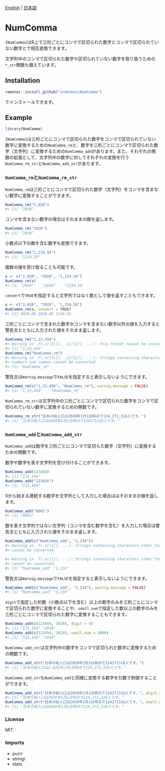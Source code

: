 
<!-- README_JP.md is generated from README.Rmd. Please edit that file -->

[English](README.md) | [日本語](README_JP.md)

# NumComma

<!-- badges: start -->

<!-- badges: end -->

`{NumComma}`はR上で三桁ごとにコンマで区切られた数字とコンマで区切られていない数字とで相互変換できます。

文字列中のコンマで区切られた数字や区切られていない数字を取り扱うための`*_str`関数も備えています。

## Installation

``` r
remotes::install_github("indenkun/NumComma")
```

でインストールできます。

## Example

``` r
library(NumComma)
```

`{NumComma}`は三桁ごとにコンマで区切られた数字をコンマで区切られていない数字に変換するための`NumComma_rm`と、数字を三桁ごとにコンマで区切られた数字（文字列）に変換するための`NumComma_add`があります。また、それぞれの関数の拡張として、文字列中の数字に対してそれぞれの変換を行う`NumComma_rm_str`と`NumComma_add_str`があります。

### `NumComma_rm`と`NumComma_rm_str`

`NumComma_rm`は三桁ごとにコンマで区切られた数字（文字列）をコンマを含まない数字に変換することができます。

``` r
NumComma_rm("2,020")
#> [1] "2020"
```

コンマを含まない数字の場合はそのままの数を返します。

``` r
NumComma_rm("2020")
#> [1] "2020"
```

小数点以下の数を含む数字も変換できます。

``` r
NumComma_rm("1,234.56")
#> [1] "1234.56"
```

複数の値を受け取ることも可能です。

``` r
x <- c("2,020", "2020", "1,234.56")
NumComma_rm(x)
#> [1] "2020"    "2020"    "1234.56"
```

`convert`で`TRUE`を指定すると文字列ではなく数として値を返すこともできます。

``` r
x <- c("2,020", "2020", "1,234.56")
NumComma_rm(x, convert = TRUE)
#> [1] 2020.00 2020.00 1234.56
```

三桁ごとにコンマで含まれた数字かコンマを含まない数字以外の値を入力すると警告文とともに入力された値をそのまま返します。

``` r
NumComma_rm("1,23,456")
#> Warning in .f(.x[[1L]], .y[[1L]], ...): this format cannot be converted.
#> [1] "1,23,456"
NumComma_rm("NumComma_rm")
#> Warning in .f(.x[[1L]], .y[[1L]], ...): Strings containing characters other than
#> numbers and commas cannot be converted.
#> [1] "NumComma_rm"
```

警告文は`Warnig.message`で`FALSE`を指定すると表示しないようにできます。

``` r
NumComma_rm(c("1,23,456", "NumComma_rm"), warnig.message = FALSE)
#> [1] "1,23,456"    "NumComma_rm"
```

`NumComma_rm_str`は文字列中の三桁ごとにコンマで区切られた数字をコンマで区切られていない数字に変換するための関数です。

``` r
NumComma_rm_str("日本の総人口は2020年1月1日時点で124,271,318人です。")
#> [1] "日本の総人口は2020年1月1日時点で124271318人です。"
```

### `NumComma_add`と`NumComma_add_str`

`NumComma_add`は数字を三桁ごとにコンマで区切らた数字（文字列）に変換するための関数です。

数字や数字を表す文字列を受け付けることができます。

``` r
NumComma_add(123456)
#> [1] "123,456"
NumComma_add("123456")
#> [1] "123,456"
```

0から始まる連続する数字を文字列として入力した場合ははそのままの値を返します。

``` r
NumComma_add("0001")
#> [1] "0001"
```

数を表す文字列ではない文字列（コンマを含む数字を含む）を入力した場合は警告文とともに入力された値をそのまま返します。

``` r
NumComma_add(c("NumComma_add", "1,234"))
#> Warning in .f(.x[[i]], ...): Strings containing characters other than numbers
#> cannot be converted.

#> Warning in .f(.x[[i]], ...): Strings containing characters other than numbers
#> cannot be converted.
#> [1] "NumComma_add" "1,234"
```

警告文は`Warnig.message`で`FALSE`を指定すると表示しないようにできます。

``` r
NumComma_add(c("NumComma_add", "1,234"), warnig.message = FALSE)
#> [1] "NumComma_add" "1,234"
```

`digit`で指定した桁数（小数点以下を含む）以上の数字のみを三桁ごとにコンマで区切られた数字に変換することや、`small.num`で指定した数以上の数字のみを三桁ごとにコンマで区切られた数字に変換することもできます。

``` r
NumComma_add(c(123456, 2020), digit = 4)
#> [1] "123,456" "2020"
NumComma_add(c(123456, 2020), small.num = 3000)
#> [1] "123,456" "2020"
```

`NumComma_add_str`は文字列中の数字をコンマで区切られた数字に変換するための関数です。

``` r
NumComma_add_str("日本の総人口は2020年1月1日時点で124271318人です。")
#> [1] "日本の総人口は2,020年1月1日時点で124,271,318人です。"
```

`NumComma_add_str`も`NumComma_add`と同様に変換する数字を引数で制御することができます。

``` r
NumComma_add_str("日本の総人口は2020年1月1日時点で124271318人です。", digit = 4)
#> [1] "日本の総人口は2020年1月1日時点で124,271,318人です。"
NumComma_add_str("日本の総人口は2020年1月1日時点で124271318人です。", small.num = 3000)
#> [1] "日本の総人口は2020年1月1日時点で124,271,318人です。"
```

### License

MIT.

### Imports

  - purrr
  - stringr
  - stats
